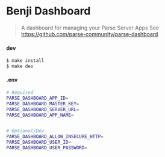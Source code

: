 # Benji Dashboard



> A dashboard for managing your Parse Server Apps
> See https://github.com/parse-community/parse-dashboard




#### dev
```bash
$ make install
$ make dev
```



#### .env
```bash
# Required
PARSE_DASHBOARD_APP_ID=
PARSE_DASHBOARD_MASTER_KEY=
PARSE_DASHBOARD_SERVER_URL=
PARSE_DASHBOARD_APP_NAME=


# Optional/Dev
PARSE_DASHBOARD_ALLOW_INSECURE_HTTP=
PARSE_DASHBOARD_USER_ID=
PARSE_DASHBOARD_USER_PASSWORD=
```
